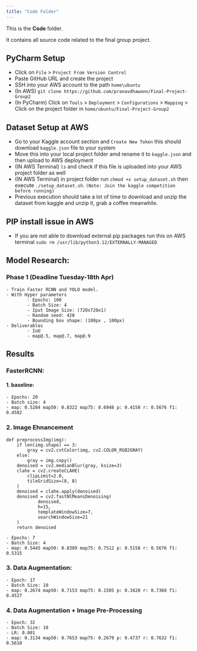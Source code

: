 ```yaml
---
title: "Code Folder"
---
```


This is the **Code** folder.

It contains all source code related to the final group project.


## PyCharm Setup
-  Click on `File` > `Project From Version Control`
-  Paste GitHub URL and create the project
-  SSH into your AWS account to the path `home\ubuntu`
-  (In AWS) `git clone https://github.com/pranavdhawann/Final-Project-Group2`
-  (In PyCharm) Click on `Tools` > `Deployment` > `Configurations` > `Mapping` > Click on the project folder in `home/ubuntu/Final-Project-Group2`

## Dataset Setup at AWS
- Go to your Kaggle account section and `Create New Token` this should download `kaggle.json` file to your system
- Move this into your local project folder amd rename it to `kaggle.json` and then upload to AWS deployment
- (IN AWS Terminal) `ls` and check if this file is uploaded into your AWS project folder as well
- (IN AWS Terminal) in project folder run `chmod +x setup_dataset.sh` then execute `./setup_dataset.sh`. `(Note: Join the kaggle competition before running)`
-  Previous execution should take a lot of time to download and unzip the dataset from kaggle and unzip it, grab a coffee meanwhile.

## PIP install issue in AWS
- If you are not able to download external pip packages run this on AWS terminal `sudo rm /usr/lib/python3.12/EXTERNALLY-MANAGED`

## Model Research:
### Phase 1 (Deadline Tuesday-18th Apr)
    - Train Faster RCNN and YOLO model.
    - With Hyper parameters
            - Epochs: 100
            - Batch Size: 4
            - Iput Image Size: (720x720x1)
            - Random seed: 420
            - Bounding box shape: (100px , 100px)
    - Deliverables
            - IoU
            - map@.5, map@.7, map@.9

## Results
### FasterRCNN:
#### 1. baseline:
    - Epochs: 20
    - Batch size: 4
    - map: 0.5284 map50: 0.8322 map75: 0.6948 p: 0.4150 r: 0.5676 f1: 0.4582
### 2. Image Ehnancement
```
def preprocessImg(img):
    if len(img.shape) == 3:
        gray = cv2.cvtColor(img, cv2.COLOR_RGB2GRAY)
    else:
        gray = img.copy()
    denoised = cv2.medianBlur(gray, ksize=3)
    clahe = cv2.createCLAHE(
        clipLimit=2.0,
        tileGridSize=(8, 8)
    )
    denoised = clahe.apply(denoised)
    denoised = cv2.fastNlMeansDenoising(
            denoised,
            h=15,
            templateWindowSize=7,
            searchWindowSize=21
    )
    return denoised
```
    - Epochs: 7 
    - Batch Size: 4
    - map: 0.5445 map50: 0.8309 map75: 0.7512 p: 0.5158 r: 0.5676 f1: 0.5315

### 3. Data Augmentation:
    - Epoch: 17
    - Batch Size: 10
    - map: 0.2674 map50: 0.7153 map75: 0.1505 p: 0.3420 r: 0.7368 f1: 0.4527

### 4. Data Augmentation + Image Pre-Processing
    - Epoch: 32
    - Batch Size: 10
    - LR: 0.001
    - map: 0.3134 map50: 0.7653 map75: 0.2679 p: 0.4737 r: 0.7632 f1: 0.5610